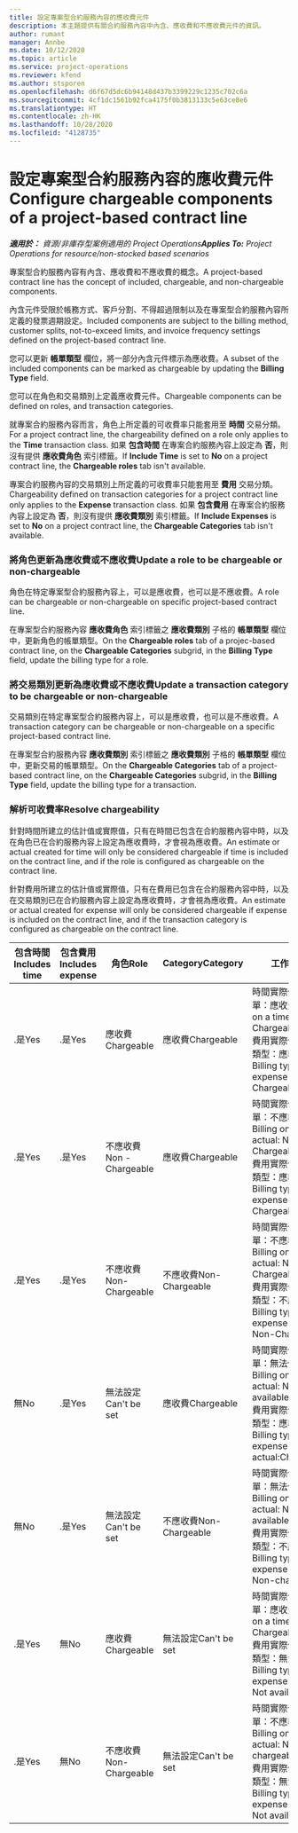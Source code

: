 ```yaml
---
title: 設定專案型合約服務內容的應收費元件
description: 本主題提供有關合約服務內容中內含、應收費和不應收費元件的資訊。
author: rumant
manager: Annbe
ms.date: 10/12/2020
ms.topic: article
ms.service: project-operations
ms.reviewer: kfend
ms.author: stsporen
ms.openlocfilehash: d6f67d5dc6b94148d437b3399229c1235c702c6a
ms.sourcegitcommit: 4cf1dc1561b92fca4175f0b3813133c5e63ce8e6
ms.translationtype: HT
ms.contentlocale: zh-HK
ms.lasthandoff: 10/28/2020
ms.locfileid: "4128735"
---
```

# <a name="configure-chargeable-components-of-a-project-based-contract-line"></a><span data-ttu-id="53f15-103">設定專案型合約服務內容的應收費元件</span><span class="sxs-lookup"><span data-stu-id="53f15-103">Configure chargeable components of a project-based contract line</span></span>

<span data-ttu-id="53f15-104">_**適用於：** 資源/非庫存型案例適用的 Project Operations_</span><span class="sxs-lookup"><span data-stu-id="53f15-104">_**Applies To:** Project Operations for resource/non-stocked based scenarios_</span></span>

<span data-ttu-id="53f15-105">專案型合約服務內容有內含、應收費和不應收費的概念。</span><span class="sxs-lookup"><span data-stu-id="53f15-105">A project-based contract line has the concept of included, chargeable, and non-chargeable components.</span></span>

<span data-ttu-id="53f15-106">內含元件受限於帳務方式、客戶分割、不得超過限制以及在專案型合約服務內容所定義的發票週期設定。</span><span class="sxs-lookup"><span data-stu-id="53f15-106">Included components are subject to the billing method, customer splits, not-to-exceed limits, and invoice frequency settings defined on the project-based contract line.</span></span>

<span data-ttu-id="53f15-107">您可以更新 **帳單類型** 欄位，將一部分內含元件標示為應收費。</span><span class="sxs-lookup"><span data-stu-id="53f15-107">A subset of the included components can be marked as chargeable by updating the **Billing Type** field.</span></span>

<span data-ttu-id="53f15-108">您可以在角色和交易類別上定義應收費元件。</span><span class="sxs-lookup"><span data-stu-id="53f15-108">Chargeable components can be defined on roles, and transaction categories.</span></span>

<span data-ttu-id="53f15-109">就專案合約服務內容而言，角色上所定義的可收費率只能套用至 **時間** 交易分類。</span><span class="sxs-lookup"><span data-stu-id="53f15-109">For a project contract line, the chargeability defined on a role only applies to the **Time** transaction class.</span></span> <span data-ttu-id="53f15-110">如果 **包含時間** 在專案合約服務內容上設定為 **否**，則沒有提供 **應收費角色** 索引標籤。</span><span class="sxs-lookup"><span data-stu-id="53f15-110">If **Include Time** is set to **No** on a project contract line, the **Chargeable roles** tab isn't available.</span></span>

<span data-ttu-id="53f15-111">專案合約服務內容的交易類別上所定義的可收費率只能套用至 **費用** 交易分類。</span><span class="sxs-lookup"><span data-stu-id="53f15-111">Chargeability defined on transaction categories for a project contract line only applies to the **Expense** transaction class.</span></span> <span data-ttu-id="53f15-112">如果 **包含費用** 在專案合約服務內容上設定為 **否**，則沒有提供 **應收費類別** 索引標籤。</span><span class="sxs-lookup"><span data-stu-id="53f15-112">If **Include Expenses** is set to **No** on a project contract line, the **Chargeable Categories** tab isn't available.</span></span>

### <a name="update-a-role-to-be-chargeable-or-non-chargeable"></a><span data-ttu-id="53f15-113">將角色更新為應收費或不應收費</span><span class="sxs-lookup"><span data-stu-id="53f15-113">Update a role to be chargeable or non-chargeable</span></span>

<span data-ttu-id="53f15-114">角色在特定專案型合約服務內容上，可以是應收費，也可以是不應收費。</span><span class="sxs-lookup"><span data-stu-id="53f15-114">A role can be chargeable or non-chargeable on specific project-based contract line.</span></span>

<span data-ttu-id="53f15-115">在專案型合約服務內容 **應收費角色** 索引標籤之 **應收費類別** 子格的 **帳單類型** 欄位中，更新角色的帳單類型。</span><span class="sxs-lookup"><span data-stu-id="53f15-115">On the **Chargeable roles** tab of a projec-based contract line, on the **Chargeable Categories** subgrid, in the **Billing Type** field, update the billing type for a role.</span></span>

### <a name="update-a-transaction-category-to-be-chargeable-or-non-chargeable"></a><span data-ttu-id="53f15-116">將交易類別更新為應收費或不應收費</span><span class="sxs-lookup"><span data-stu-id="53f15-116">Update a transaction category to be chargeable or non-chargeable</span></span>

<span data-ttu-id="53f15-117">交易類別在特定專案型合約服務內容上，可以是應收費，也可以是不應收費。</span><span class="sxs-lookup"><span data-stu-id="53f15-117">A transaction category can be chargeable or non-chargeable on a specific project-based contract line.</span></span>

<span data-ttu-id="53f15-118">在專案型合約服務內容 **應收費類別** 索引標籤之 **應收費類別** 子格的 **帳單類型** 欄位中，更新交易的帳單類型。</span><span class="sxs-lookup"><span data-stu-id="53f15-118">On the **Chargeable Categories** tab of a project-based contract line, on the **Chargeable Categories** subgrid, in the **Billing Type** field, update the billing type for a transaction.</span></span>

### <a name="resolve-chargeability"></a><span data-ttu-id="53f15-119">解析可收費率</span><span class="sxs-lookup"><span data-stu-id="53f15-119">Resolve chargeability</span></span>

<span data-ttu-id="53f15-120">針對時間所建立的估計值或實際值，只有在時間已包含在合約服務內容中時，以及在角色已在合約服務內容上設定為應收費時，才會視為應收費。</span><span class="sxs-lookup"><span data-stu-id="53f15-120">An estimate or actual created for time will only be considered chargeable if time is included on the contract line, and if the role is configured as chargeable on the contract line.</span></span>

<span data-ttu-id="53f15-121">針對費用所建立的估計值或實際值，只有在費用已包含在合約服務內容中時，以及在交易類別已在合約服務內容上設定為應收費時，才會視為應收費。</span><span class="sxs-lookup"><span data-stu-id="53f15-121">An estimate or actual created for expense will only be considered chargeable if expense is included on the contract line, and if the transaction category is configured as chargeable on the contract line.</span></span>

| <span data-ttu-id="53f15-122">包含時間</span><span class="sxs-lookup"><span data-stu-id="53f15-122">Includes time</span></span> | <span data-ttu-id="53f15-123">包含費用</span><span class="sxs-lookup"><span data-stu-id="53f15-123">Includes expense</span></span> | <span data-ttu-id="53f15-124">角色</span><span class="sxs-lookup"><span data-stu-id="53f15-124">Role</span></span> | <span data-ttu-id="53f15-125">Category</span><span class="sxs-lookup"><span data-stu-id="53f15-125">Category</span></span> | <span data-ttu-id="53f15-126">工作​​</span><span class="sxs-lookup"><span data-stu-id="53f15-126">Task</span></span> |
| --- | --- | --- | --- | --- |
| <span data-ttu-id="53f15-127">.是</span><span class="sxs-lookup"><span data-stu-id="53f15-127">Yes</span></span> | <span data-ttu-id="53f15-128">.是</span><span class="sxs-lookup"><span data-stu-id="53f15-128">Yes</span></span> | <span data-ttu-id="53f15-129">應收費</span><span class="sxs-lookup"><span data-stu-id="53f15-129">Chargeable</span></span> | <span data-ttu-id="53f15-130">應收費</span><span class="sxs-lookup"><span data-stu-id="53f15-130">Chargeable</span></span> | <span data-ttu-id="53f15-131">時間實際值的帳單：應收費</span><span class="sxs-lookup"><span data-stu-id="53f15-131">Billing on a time actual: Chargeable</span></span> </br><span data-ttu-id="53f15-132">費用實際值的帳單類型：應收費</span><span class="sxs-lookup"><span data-stu-id="53f15-132">Billing type on an expense actual: Chargeable</span></span> |
| <span data-ttu-id="53f15-133">.是</span><span class="sxs-lookup"><span data-stu-id="53f15-133">Yes</span></span> | <span data-ttu-id="53f15-134">.是</span><span class="sxs-lookup"><span data-stu-id="53f15-134">Yes</span></span> | <span data-ttu-id="53f15-135">不應收費</span><span class="sxs-lookup"><span data-stu-id="53f15-135">Non - Chargeable</span></span> | <span data-ttu-id="53f15-136">應收費</span><span class="sxs-lookup"><span data-stu-id="53f15-136">Chargeable</span></span> | <span data-ttu-id="53f15-137">時間實際值的帳單：不應收費</span><span class="sxs-lookup"><span data-stu-id="53f15-137">Billing on a time actual: Non-Chargeable</span></span> </br><span data-ttu-id="53f15-138">費用實際值的帳單類型：應收費</span><span class="sxs-lookup"><span data-stu-id="53f15-138">Billing type on an expense actual: Chargeable</span></span> |
| <span data-ttu-id="53f15-139">.是</span><span class="sxs-lookup"><span data-stu-id="53f15-139">Yes</span></span> | <span data-ttu-id="53f15-140">.是</span><span class="sxs-lookup"><span data-stu-id="53f15-140">Yes</span></span> | <span data-ttu-id="53f15-141">不應收費</span><span class="sxs-lookup"><span data-stu-id="53f15-141">Non-Chargeable</span></span> | <span data-ttu-id="53f15-142">不應收費</span><span class="sxs-lookup"><span data-stu-id="53f15-142">Non-Chargeable</span></span> | <span data-ttu-id="53f15-143">時間實際值的帳單：不應收費</span><span class="sxs-lookup"><span data-stu-id="53f15-143">Billing on a time actual: Non-Chargeable</span></span> </br><span data-ttu-id="53f15-144">費用實際值的帳單類型：不應收費</span><span class="sxs-lookup"><span data-stu-id="53f15-144">Billing type on an expense actual: Non-Chargeable</span></span> |
| <span data-ttu-id="53f15-145">無</span><span class="sxs-lookup"><span data-stu-id="53f15-145">No</span></span> | <span data-ttu-id="53f15-146">.是</span><span class="sxs-lookup"><span data-stu-id="53f15-146">Yes</span></span> | <span data-ttu-id="53f15-147">無法設定</span><span class="sxs-lookup"><span data-stu-id="53f15-147">Can't be set</span></span> | <span data-ttu-id="53f15-148">應收費</span><span class="sxs-lookup"><span data-stu-id="53f15-148">Chargeable</span></span> | <span data-ttu-id="53f15-149">時間實際值的帳單：無法使用</span><span class="sxs-lookup"><span data-stu-id="53f15-149">Billing on a time actual: Not available</span></span> </br><span data-ttu-id="53f15-150">費用實際值的帳單類型：應收費</span><span class="sxs-lookup"><span data-stu-id="53f15-150">Billing type on an expense actual:Chargeable</span></span> |
| <span data-ttu-id="53f15-151">無</span><span class="sxs-lookup"><span data-stu-id="53f15-151">No</span></span> | <span data-ttu-id="53f15-152">.是</span><span class="sxs-lookup"><span data-stu-id="53f15-152">Yes</span></span> | <span data-ttu-id="53f15-153">無法設定</span><span class="sxs-lookup"><span data-stu-id="53f15-153">Can't be set</span></span> | <span data-ttu-id="53f15-154">不應收費</span><span class="sxs-lookup"><span data-stu-id="53f15-154">Non-Chargeable</span></span> | <span data-ttu-id="53f15-155">時間實際值的帳單：無法使用</span><span class="sxs-lookup"><span data-stu-id="53f15-155">Billing on a time actual: Not available</span></span> </br><span data-ttu-id="53f15-156">費用實際值的帳單類型：不應收費</span><span class="sxs-lookup"><span data-stu-id="53f15-156">Billing type on an expense actual: Non-chargeable</span></span> |
| <span data-ttu-id="53f15-157">.是</span><span class="sxs-lookup"><span data-stu-id="53f15-157">Yes</span></span> | <span data-ttu-id="53f15-158">無</span><span class="sxs-lookup"><span data-stu-id="53f15-158">No</span></span> | <span data-ttu-id="53f15-159">應收費</span><span class="sxs-lookup"><span data-stu-id="53f15-159">Chargeable</span></span> | <span data-ttu-id="53f15-160">無法設定</span><span class="sxs-lookup"><span data-stu-id="53f15-160">Can't be set</span></span> | <span data-ttu-id="53f15-161">時間實際值的帳單：應收費</span><span class="sxs-lookup"><span data-stu-id="53f15-161">Billing on a time actual: Chargeable</span></span> </br><span data-ttu-id="53f15-162">費用實際值的帳單類型：無法使用</span><span class="sxs-lookup"><span data-stu-id="53f15-162">Billing type on an expense actual: Not available</span></span> |
| <span data-ttu-id="53f15-163">.是</span><span class="sxs-lookup"><span data-stu-id="53f15-163">Yes</span></span> | <span data-ttu-id="53f15-164">無</span><span class="sxs-lookup"><span data-stu-id="53f15-164">No</span></span> | <span data-ttu-id="53f15-165">不應收費</span><span class="sxs-lookup"><span data-stu-id="53f15-165">Non-Chargeable</span></span> | <span data-ttu-id="53f15-166">無法設定</span><span class="sxs-lookup"><span data-stu-id="53f15-166">Can't be set</span></span> | <span data-ttu-id="53f15-167">時間實際值的帳單：不應收費</span><span class="sxs-lookup"><span data-stu-id="53f15-167">Billing on a time actual: Non-chargeable</span></span> </br> <span data-ttu-id="53f15-168">費用實際值的帳單類型：無法使用</span><span class="sxs-lookup"><span data-stu-id="53f15-168">Billing type on an expense actual: Not available</span></span> |
